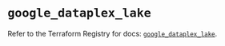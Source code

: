 # `google_dataplex_lake`

Refer to the Terraform Registry for docs: [`google_dataplex_lake`](https://registry.terraform.io/providers/hashicorp/google/6.46.0/docs/resources/dataplex_lake).
